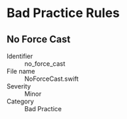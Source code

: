 # Bad Practice Rules

## No Force Cast

<dl>
<dt>Identifier</dt>
<dd>no_force_cast</dd>
<dt>File name</dt>
<dd>NoForceCast.swift</dd>
<dt>Severity</dt>
<dd>Minor</dd>
<dt>Category</dt>
<dd>Bad Practice</dd>
</dl>
